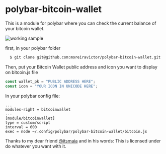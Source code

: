 # polybar-bitcoin-wallet

This is a module for polybar where you can check the current balance of your bitcoin wallet.

![working sample](https://i.imgur.com/HQiOwUR.jpg)

first, in your polybar folder
```bash
  $ git clone git@github.com:moreiravictor/polybar-bitcoin-wallet.git
```
Then, put your Bitcoin Wallet public address and icon you want to display on bitcoin.js file  

```javascript
const wallet_pk = "PUBLIC ADDRESS HERE";
const icon = "YOUR ICON IN UNICODE HERE";
```
In your polybar config file:
```
...
modules-right = bitcoinwallet
...
[module/bitcoinwallet]
type = custom/script
interval = 600
exec = node ~/.config/polybar/polybar-bitcoin-wallet/bitcoin.js
```
Thanks to my dear friend [@itsmaia](https://github.com/itsmaia) and in his words:
This is licensed under do whatever you want with it.

